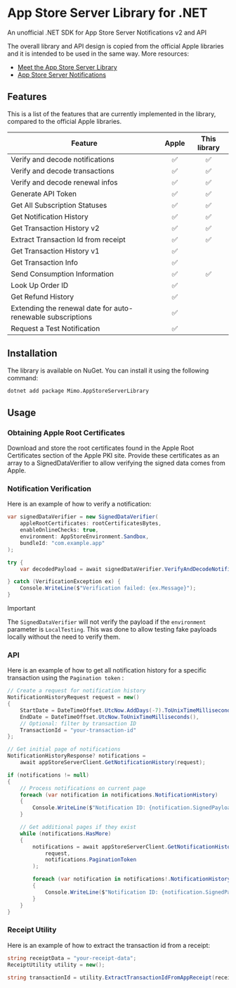 # App Store Server Library for .NET

An unofficial .NET SDK for App Store Server Notifications v2 and API

The overall library and API design is copied from the official Apple libraries and it is intended to be used in the same way.
More resources:

- [Meet the App Store Server Library](https://developer.apple.com/videos/play/wwdc2023/10143/)
- [App Store Server Notifications](https://developer.apple.com/documentation/appstoreservernotifications)

## Features

This is a list of the features that are currently implemented in the library, compared to the official Apple libraries.

| Feature                                                     | Apple | This library |
| ----------------------------------------------------------- | :---: | :----------: |
| Verify and decode notifications                             |  ✅   |      ✅      |
| Verify and decode transactions                              |  ✅   |      ✅      |
| Verify and decode renewal infos                             |  ✅   |      ✅      |
| Generate API Token                                          |  ✅   |      ✅      |
| Get All Subscription Statuses                               |  ✅   |      ✅      |
| Get Notification History                                    |  ✅   |      ✅      |
| Get Transaction History v2                                  |  ✅   |      ✅      |
| Extract Transaction Id from receipt                         |  ✅   |      ✅      |
| Get Transaction History v1                                  |  ✅   |              |
| Get Transaction Info                                        |  ✅   |              |
| Send Consumption Information                                |  ✅   |      ✅      |
| Look Up Order ID                                            |  ✅   |              |
| Get Refund History                                          |  ✅   |              |
| Extending the renewal date for auto-renewable subscriptions |  ✅   |              |
| Request a Test Notification                                 |  ✅   |              |

## Installation

The library is available on NuGet. You can install it using the following command:

```bash
dotnet add package Mimo.AppStoreServerLibrary
```

## Usage

### Obtaining Apple Root Certificates

Download and store the root certificates found in the Apple Root Certificates section of the Apple PKI site. Provide these certificates as an array to a SignedDataVerifier to allow verifying the signed data comes from Apple.

### Notification Verification

Here is an example of how to verify a notification:

```csharp
var signedDataVerifier = new SignedDataVerifier(
    appleRootCertificates: rootCertificatesBytes,
    enableOnlineChecks: true,
    environment: AppStoreEnvironment.Sandbox,
    bundleId: "com.example.app"
);

try {
    var decodedPayload = await signedDataVerifier.VerifyAndDecodeNotification(signedPayload);

} catch (VerificationException ex) {
    Console.WriteLine($"Verification failed: {ex.Message}");
}

```

> [!IMPORTANT]  
> The `SignedDataVerifier` will not verify the payload if the `environment` parameter is `LocalTesting`. This was done to allow testing fake payloads locally without the need to verify them.

### API

Here is an example of how to get all notification history for a specific transaction using the `Pagination token` :

```csharp
// Create a request for notification history
NotificationHistoryRequest request = new()
{
    StartDate = DateTimeOffset.UtcNow.AddDays(-7).ToUnixTimeMilliseconds(),
    EndDate = DateTimeOffset.UtcNow.ToUnixTimeMilliseconds(),
    // Optional: filter by transaction ID
    TransactionId = "your-transaction-id"
};

// Get initial page of notifications
NotificationHistoryResponse? notifications =
    await appStoreServerClient.GetNotificationHistory(request);

if (notifications != null)
{
    // Process notifications on current page
    foreach (var notification in notifications.NotificationHistory)
    {
        Console.WriteLine($"Notification ID: {notification.SignedPayload}");
    }

    // Get additional pages if they exist
    while (notifications.HasMore)
    {
        notifications = await appStoreServerClient.GetNotificationHistory(
            request,
            notifications.PaginationToken
        );

        foreach (var notification in notifications!.NotificationHistory)
        {
            Console.WriteLine($"Notification ID: {notification.SignedPayload}");
        }
    }
}
```

### Receipt Utility

Here is an example of how to extract the transaction id from a receipt:

```csharp
string receiptData = "your-receipt-data";
ReceiptUtility utility = new();

string transactionId = utility.ExtractTransactionIdFromAppReceipt(receiptData);
```
